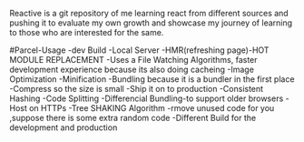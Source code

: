 Reactive is a git repository of me learning react from different sources and pushing it to evaluate my own growth and showcase my journey of learning to those who are interested for the same.

#Parcel-Usage
-dev Build 
-Local Server
-HMR(refreshing page)-HOT MODULE REPLACEMENT
-Uses a File Watching Algorithms, faster development experience because its also doing cacheing
-Image Optimization
-Minification
-Bundling because it is a bundler in the first place
-Compress so the size is small
-Ship it on to production
-Consistent Hashing 
-Code Splitting
-Differencial Bundling-to support older browsers
-Host on HTTPs
-Tree SHAKING Algorithm -rmove unused code for you ,suppose there is some extra random code
-Different Build for the development and production



